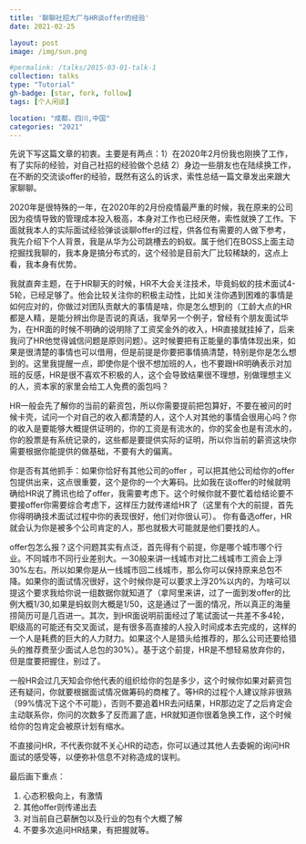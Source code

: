 ```yaml
---
title: '聊聊社招大厂与HR谈offer的经验'
date: 2021-02-25

layout: post
image: /img/sun.png

#permalink: /talks/2015-03-01-talk-1
collection: talks
type: "Tutorial"
gh-badge: [star, fork, follow]
tags: [个人闲谈]

location: "成都，四川,中国"
categories: "2021"
---
```

 
先说下写这篇文章的初衷。主要是有两点：1）在2020年2月份我也刚换了工作，有了实际的经验，对自己社招的经验做个总结   2）身边一些朋友也在陆续换工作，在不断的交流谈offer的经验，既然有这么的诉求，索性总结一篇文章发出来跟大家聊聊。

2020年是很特殊的一年，在2020年的2月份疫情最严重的时候，我在原来的公司因为疫情导致的管理成本投入极高，本身对工作也已经厌倦，索性就换了工作。下面就我本人的实际面试经验弹谈谈聊offer的过程，供各位有需要的人做下参考，我先介绍下个人背景，我是从华为公司跳槽去的蚂蚁。属于他们在BOSS上面主动挖掘找我聊的，我本身是搞分布式的，这个经验是目前大厂比较稀缺的，这点上看，我本身有优势。

我就直奔主题，在于HR聊天的时候，HR不大会关注技术，毕竟蚂蚁的技术面试4-5轮，已经足够了。他会比较关注你的积极主动性，比如关注你遇到困难的事情是如何应对的，你做过对团队贡献大的事情是啥，你是怎么想到的（工龄大点的HR都是人精，是能分辨出你是否说的真话，我举另一个例子，曾经有个朋友面试华为，在HR面的时候不明确的说明除了工资奖金外的收入，HR直接就挂掉了，后来我问了HR他觉得诚信问题是原则问题）。这时候要把有正能量的事情体现出来，如果是很清楚的事情也可以借用，但是前提是你要把事情搞清楚，特别是你是怎么想到的。这里我提醒一点，即使你是个很不想加班的人，也不要跟HR明确表示对加班的反感，HR是很不喜欢不积极的人，这个会导致结果很不理想，别做理想主义的人，资本家的家里会给工人免费的面包吗？

HR一般会先了解你的当前的薪资包，所以你需要提前把包算好，不要在被问的时候卡壳，试问一个对自己的收入都清楚的人，这个人对其他的事情会很用心吗？你的收入是要能够大概提供证明的，你的工资是有流水的，你的奖金也是有流水的，你的股票是有系统记录的，这些都是要提供实际的证明，所以你当前的薪资这块你需要根据你能提供的做基础，不要有大的偏离。

你是否有其他抓手：如果你恰好有其他公司的offer ，可以把其他公司给你的offer 包提供出来，这点很重要，这个是你的一个大筹码。比如我在谈offer的时候就明确给HR说了腾讯也给了offer，我需要考虑下。这个时候你就不要忙着给结论要不要接offer你需要综合考虑下，这样压力就传递给HR了（这里有个大的前提，首先你得明确技术面试过程中你的表现很好，他们对你很认可）。 你有备选offer，HR就会认为你是被多个公司肯定的人，那也就极大可能就是他们要找的人。

offer包怎么报？这个问题其实有点泛，首先得有个前提，你是哪个城市哪个行业。不同城市不同行业差别大。一30般来讲一线城市对比二线城市工资会上浮30%左右。所以如果你是从一线城市回二线城市，那么你可以保持原来总包不降。如果你的面试情况很好，这个时候你是可以要求上浮20%以内的，为啥可以提这个要求我给你说一组数据你就知道了（拿阿里来讲，过了一面到发offer的比例大概1/30,如果是蚂蚁则大概是1/50，这是通过了一面的情况，所以真正的海量捞简历可是几百进一。其次，到HR面说明前面经过了笔试面试一共差不多4轮，职级高的可能还有交叉面试，是有很多高直接的人投入时间成本去完成的，这样的一个人是耗费的巨大的人力财力。如果这个人是猎头给推荐的，那么公司还要给猎头的推荐费至少面试人总包的30%）。基于这个前提，HR是不想轻易放弃你的，但是度要把握住，别过了。

一般HR会过几天知会你他代表的组织给你的包是多少，这个时候你如果对薪资包还有疑问，你就要根据面试情况做筹码的商榷了。等HR的过程个人建议除非很熟（99%情况下这个不可能），否则不要追着HR去问结果，HR那边定了之后肯定会主动联系你，你问的次数多了反而漏了底，HR就知道你很着急换工作，这个时候给你的包肯定会被原计划有缩水。

不直接问HR，不代表你就不关心HR的动态，你可以通过其他人去委婉的询问HR面试的感受等，以便弥补信息不对称造成的误判。

最后画下重点： 
1. 心态积极向上，有激情   
2. 其他offer则传递出去  
3. 对当前自己薪酬包以及行业的包有个大概了解   
4. 不要多次追问HR结果，有把握就等。
       

